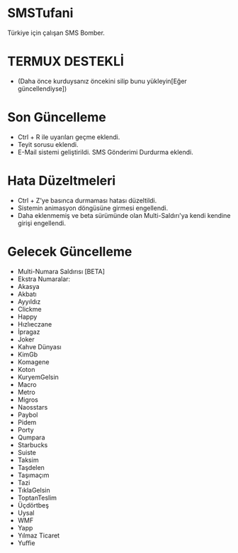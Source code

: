 # SMSTufani
Türkiye için çalışan SMS Bomber.
# TERMUX DESTEKLİ 
- (Daha önce kurduysanız öncekini silip bunu yükleyin[Eğer güncellendiyse])

# Son Güncelleme
- Ctrl + R ile uyarıları geçme eklendi.
- Teyit sorusu eklendi.
- E-Mail sistemi geliştirildi.
   SMS Gönderimi Durdurma eklendi. 



# Hata Düzeltmeleri

- Ctrl + Z'ye basınca durmaması hatası düzeltildi.
- Sistemin animasyon döngüsüne girmesi engellendi.
- Daha eklenmemiş ve beta sürümünde olan Multi-Saldırı'ya kendi kendine girişi engellendi.

# Gelecek Güncelleme

- Multi-Numara Saldırısı [BETA]
-  Ekstra Numaralar:
- Akasya  
- Akbatı  
- Ayyıldız  
- Clickme  
- Happy  
- Hızlıeczane  
- İpragaz  
- Joker  
- Kahve Dünyası  
- KimGb  
- Komagene  
- Koton  
- KuryemGelsin  
- Macro  
- Metro  
- Migros  
- Naosstars  
- Paybol  
- Pidem  
- Porty  
- Qumpara  
- Starbucks  
- Suiste  
- Taksim  
- Taşdelen  
- Taşımaçım  
- Tazi  
- TıklaGelsin  
- ToptanTeslim  
- Üçdörtbeş  
- Uysal  
- WMF  
- Yapp  
- Yılmaz Ticaret  
- Yuffie  
